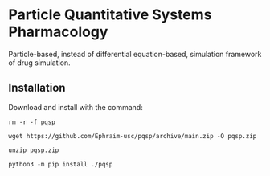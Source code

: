Particle Quantitative Systems Pharmacology
========

Particle-based, instead of differential equation-based, simulation framework of drug simulation.


Installation
------------

Download and install with the command:

    rm -r -f pqsp
    
    wget https://github.com/Ephraim-usc/pqsp/archive/main.zip -O pqsp.zip

    unzip pqsp.zip
    
    python3 -m pip install ./pqsp
